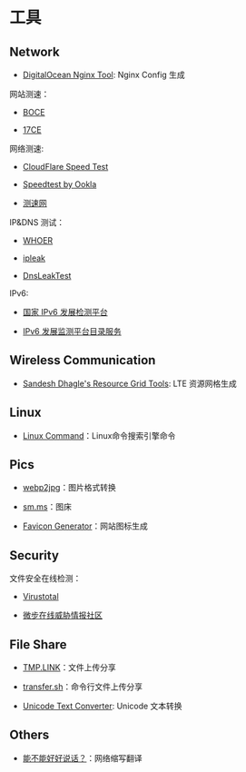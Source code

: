 # 工具


## Network

- [DigitalOcean Nginx Tool](https://www.digitalocean.com/community/tools/nginx): Nginx Config 生成

网站测速：

- [BOCE](https://www.boce.com/)

- [17CE](https://www.17ce.com/)

网络测速:

- [CloudFlare Speed Test](https://speed.cloudflare.com/)

- [Speedtest by Ookla](https://www.speedtest.net/)

- [测速网](https://www.speedtest.cn/)

IP&DNS 测试：

- [WHOER](https://whoer.net/zh)

- [ipleak](https://ipleak.net/)

- [DnsLeakTest](https://dnsleaktest.com/)

IPv6:

- [国家 IPv6 发展检测平台](https://www.china-ipv6.cn/#/index)

- [IPv6 发展监测平台目录服务](https://ipv6c.cngi.edu.cn/mainPage.do)

## Wireless Communication

- [Sandesh Dhagle's Resource Grid Tools](http://dhagle.in/LTE): LTE 资源网格生成

## Linux

- [Linux Command](https://ningyu1.github.io/linux-command/)：Linux命令搜索引擎命令

## Pics

- [webp2jpg](https://renzhezhilu.github.io/webp2jpg-online/)：图片格式转换

- [sm.ms](https://sm.ms/)：图床

- [Favicon Generator](https://realfavicongenerator.net/)：网站图标生成

## Security

文件安全在线检测：

- [Virustotal](https://www.virustotal.com/gui/home/upload)

- [微步在线威胁情报社区](https://x.threatbook.cn/)

## File Share

- [TMP.LINK](https://app.tmp.link/)：文件上传分享

- [transfer.sh](https://transfer.sh/)：命令行文件上传分享

- [Unicode Text Converter](http://qaz.wtf/u/convert.cgi): Unicode 文本转换

## Others

- [能不能好好说话？](https://lab.magiconch.com/nbnhhsh/)：网络缩写翻译

